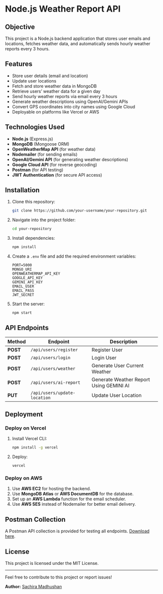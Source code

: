 # Node.js Weather Report API

## Objective
This project is a Node.js backend application that stores user emails and locations, fetches weather data, and automatically sends hourly weather reports every 3 hours.

## Features
- Store user details (email and location)
- Update user locations
- Fetch and store weather data in MongoDB
- Retrieve users’ weather data for a given day
- Send hourly weather reports via email every 3 hours
- Generate weather descriptions using OpenAI/Gemini APIs
- Convert GPS coordinates into city names using Google Cloud
- Deployable on platforms like Vercel or AWS

## Technologies Used
- **Node.js** (Express.js)
- **MongoDB** (Mongoose ORM)
- **OpenWeatherMap API** (for weather data)
- **Nodemailer** (for sending emails)
- **OpenAI/Gemini API** (for generating weather descriptions)
- **Google Cloud API** (for reverse geocoding)
- **Postman** (for API testing)
- **JWT Authentication** (for secure API access)

## Installation
1. Clone this repository:
   ```bash
   git clone https://github.com/your-username/your-repository.git
   ```
2. Navigate into the project folder:
   ```bash
   cd your-repository
   ```
3. Install dependencies:
   ```bash
   npm install
   ```
4. Create a `.env` file and add the required environment variables:
   ```env
   PORT=5000
   MONGO_URI
   OPENWEATHERMAP_API_KEY
   GOOGLE_API_KEY
   GEMINI_API_KEY
   EMAIL_USER
   EMAIL_PASS
   JWT_SECRET
   ```
5. Start the server:
   ```bash
   npm start
   ```

## API Endpoints

| Method | Endpoint | Description |
|--------|---------|-------------|
| **POST** | `/api/users/register` | Register User |
| **POST** | `/api/users/login` | Login User |
| **POST** | `/api/users/weather` | Generate User Current Weather |
| **POST** | `/api/users/ai-report` | Generate Weather Report Using GEMINI AI |
| **PUT** | `/api/users/update-location` | Update User Location |

## Deployment

### Deploy on Vercel
1. Install Vercel CLI:
   ```bash
   npm install -g vercel
   ```
2. Deploy:
   ```bash
   vercel
   ```

### Deploy on AWS
1. Use **AWS EC2** for hosting the backend.
2. Use **MongoDB Atlas** or **AWS DocumentDB** for the database.
3. Set up an **AWS Lambda** function for the email scheduler.
4. Use **AWS SES** instead of Nodemailer for better email delivery.

## Postman Collection
A Postman API collection is provided for testing all endpoints. [Download here](https://raw.githubusercontent.com/sachira-madhushan/Node-Backend-Weather-Report/refs/heads/main/Postman%20Collection/Code%20Scale.postman_collection.json).

## License
This project is licensed under the MIT License.

---

Feel free to contribute to this project or report issues!

**Author:** [Sachira Madhushan](https://github.com/sachira-madhushan)

